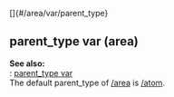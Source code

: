 []{#/area/var/parent_type}    
## parent_type var (area)    
**See also:**    
:   [parent_type var](/ref/datum/var/parent_type)    
The default parent_type of [/area](/ref/area) is [/atom](/ref/atom).  